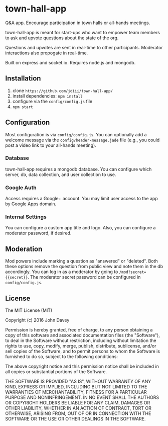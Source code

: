 # town-hall-app
Q&amp;A app. Encourage participation in town halls or all-hands meetings.

town-hall-app is meant for start-ups who want to empower team members to ask and upvote questions about the state of the org.

Questions and upvotes are sent in real-time to other participants. Moderator interactions also propogate in real-time.

Built on express and socket.io. Requires node.js and mongodb.

## Installation
  1. clone `https://github.com/jdiii/town-hall-app/`
  2. install dependencies: `npm install`
  3. configure via the `config/config.js` file
  4. `npm start`

## Configuration
Most configuration is via `config/config.js`. You can optionally add a welcome message via the `config/header-message.jade` file (e.g., you could post a video link to your all-hands meeting).

### Database
town-hall-app requires a mongodb database. You can configure which server, db, data collection, and user collection to use.

### Google Auth
Access requires a Google+ account. You may limit user access to the app by Google Apps domain.

### Internal Settings
You can configure a custom app title and logo. Also, you can configure a moderator password, if desired.

## Moderation
Mod powers include marking a question as "answered" or "deleted". Both these options remove the question from public view and note them in the db accordingly. You can log in as a moderator by going to `/mod?secret={{secret}}`. The moderator secret password can be configured in `config/config.js`. 

## License
The MIT License (MIT)

Copyright (c) 2016 John Davey

Permission is hereby granted, free of charge, to any person obtaining a copy
of this software and associated documentation files (the "Software"), to deal
in the Software without restriction, including without limitation the rights
to use, copy, modify, merge, publish, distribute, sublicense, and/or sell
copies of the Software, and to permit persons to whom the Software is
furnished to do so, subject to the following conditions:

The above copyright notice and this permission notice shall be included in all
copies or substantial portions of the Software.

THE SOFTWARE IS PROVIDED "AS IS", WITHOUT WARRANTY OF ANY KIND, EXPRESS OR
IMPLIED, INCLUDING BUT NOT LIMITED TO THE WARRANTIES OF MERCHANTABILITY,
FITNESS FOR A PARTICULAR PURPOSE AND NONINFRINGEMENT. IN NO EVENT SHALL THE
AUTHORS OR COPYRIGHT HOLDERS BE LIABLE FOR ANY CLAIM, DAMAGES OR OTHER
LIABILITY, WHETHER IN AN ACTION OF CONTRACT, TORT OR OTHERWISE, ARISING FROM,
OUT OF OR IN CONNECTION WITH THE SOFTWARE OR THE USE OR OTHER DEALINGS IN THE
SOFTWARE.
